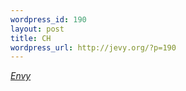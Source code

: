 ```yaml
--- 
wordpress_id: 190
layout: post
title: CH
wordpress_url: http://jevy.org/?p=190
---
```

*<a href="http://www.flickr.com/photos/skofz/sets/1616689/">Envy</a>*

